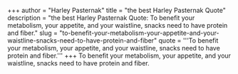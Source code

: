 +++
author = "Harley Pasternak"
title = "the best Harley Pasternak Quote"
description = "the best Harley Pasternak Quote: To benefit your metabolism, your appetite, and your waistline, snacks need to have protein and fiber."
slug = "to-benefit-your-metabolism-your-appetite-and-your-waistline-snacks-need-to-have-protein-and-fiber"
quote = '''To benefit your metabolism, your appetite, and your waistline, snacks need to have protein and fiber.'''
+++
To benefit your metabolism, your appetite, and your waistline, snacks need to have protein and fiber.
